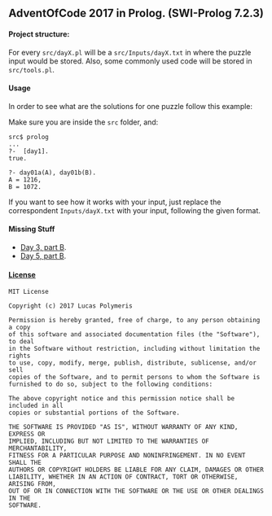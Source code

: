 ## AdventOfCode 2017 in Prolog. (SWI-Prolog 7.2.3)

#### Project structure:
For every ```src/dayX.pl``` will be a ```src/Inputs/dayX.txt``` in where the
puzzle input would be stored. Also, some commonly used code will be stored in ```src/tools.pl```.

#### Usage
In order to see what are the solutions for one puzzle follow this example:

Make sure you are inside the ```src``` folder, and:
```
src$ prolog
...
?-  [day1].
true.

?- day01a(A), day01b(B).
A = 1216,
B = 1072.
```
If you want to see how it works with your input, just replace the
correspondent ```Inputs/dayX.txt``` with your input, following the given format.

#### Missing Stuff
-   [Day 3, part B](https://github.com/Average-user/adventofcode-pl-2017/blob/master/src/day3.pl).
-   [Day 5, part B](https://github.com/Average-user/adventofcode-pl-2017/blob/master/src/day5.pl).

#### [License](https://github.com/Average-user/adventofcode-pl-2017/blob/master/LICENSE)
```
MIT License

Copyright (c) 2017 Lucas Polymeris

Permission is hereby granted, free of charge, to any person obtaining a copy
of this software and associated documentation files (the "Software"), to deal
in the Software without restriction, including without limitation the rights
to use, copy, modify, merge, publish, distribute, sublicense, and/or sell
copies of the Software, and to permit persons to whom the Software is
furnished to do so, subject to the following conditions:

The above copyright notice and this permission notice shall be included in all
copies or substantial portions of the Software.

THE SOFTWARE IS PROVIDED "AS IS", WITHOUT WARRANTY OF ANY KIND, EXPRESS OR
IMPLIED, INCLUDING BUT NOT LIMITED TO THE WARRANTIES OF MERCHANTABILITY,
FITNESS FOR A PARTICULAR PURPOSE AND NONINFRINGEMENT. IN NO EVENT SHALL THE
AUTHORS OR COPYRIGHT HOLDERS BE LIABLE FOR ANY CLAIM, DAMAGES OR OTHER
LIABILITY, WHETHER IN AN ACTION OF CONTRACT, TORT OR OTHERWISE, ARISING FROM,
OUT OF OR IN CONNECTION WITH THE SOFTWARE OR THE USE OR OTHER DEALINGS IN THE
SOFTWARE.
```
